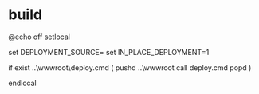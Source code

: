# build

@echo off setlocal

set DEPLOYMENT\_SOURCE= set IN\_PLACE\_DEPLOYMENT=1

if exist ..\wwwroot\deploy.cmd \( pushd ..\wwwroot call deploy.cmd popd \)

endlocal

